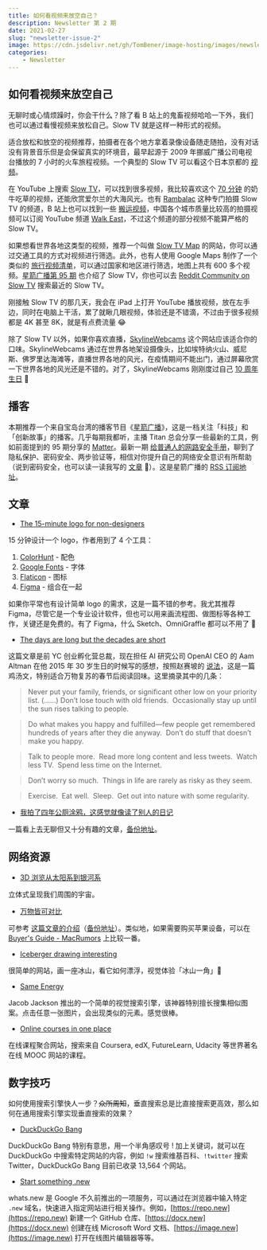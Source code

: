 ```yaml
---
title: 如何看视频来放空自己？
description: Newsletter 第 2 期
date: 2021-02-27
slug: "newsletter-issue-2"
image: https://cdn.jsdelivr.net/gh/TomBener/image-hosting/images/newsletter-2-cover.png
categories:
    - Newsletter
---
```



## 如何看视频来放空自己

无聊时或心情烦躁时，你会干什么？除了看 B 站上的鬼畜视频哈哈一下外，我们也可以通过看慢视频来放松自己。Slow TV 就是这样一种形式的视频。

适合放松和放空的视频推荐，拍摄者在各个地方拿着录像设备随走随拍，没有对话没有背景音乐但是会保留真实的环境音，最早起源于 2009 年挪威广播公司电视台播放的 7 小时的火车旅程视频。一个典型的 Slow TV 可以看这个日本京都的 [视频](https://www.youtube.com/watch?v=aaaxRIBPbXE)。

在 YouTube 上搜索 [Slow TV](https://www.youtube.com/results?search_query=Slow+TV)，可以找到很多视频，我比较喜欢这个 [70 分钟](https://youtu.be/Ee8VCUDbkFg) 的奶牛吃草的视频，还能欣赏爱尔兰的大海风光。也有 [Rambalac](https://www.youtube.com/user/Rambalac) 这种专门拍摄 Slow TV 的频道，B 站上也可以找到一些 [搬运视频](https://www.bilibili.com/video/BV1S5411Y74R)，中国各个城市质量比较高的拍摄视频可以订阅 YouTube 频道 [Walk East](https://www.youtube.com/channel/UCip2HiAmspOVMeh0yxMcEaA)，不过这个频道的部分视频不能算严格的 Slow TV。

如果想看世界各地这类型的视频，推荐一个叫做 [Slow TV Map](https://slowtvmap.com/) 的网站，你可以通过交通工具的方式对视频进行筛选。此外，也有人使用 Google Maps 制作了一个类似的 [旅行视频清单](https://www.google.com/maps/d/viewer?mid=1JIZyQ5c26D0VwCHHwGKvnQ2w6_uUzqDv&usp=sharing)，可以通过国家和地区进行筛选，地图上共有 600 多个视频。[星箭广播第 95 期](https://podcast.starrocket.io/95) 也介绍了 Slow TV，你也可以去 [Reddit Community on Slow TV](https://www.reddit.com/r/SlowTV) 搜索最近的 Slow TV。

刚接触 Slow TV 的那几天，我会在 iPad 上打开 YouTube 播放视频，放在左手边，同时在电脑上干活，累了就瞅几眼视频，体验还是不错滴，不过由于很多视频都是 4K 甚至 8K，就是有点费流量 😂

除了 Slow TV 以外，如果你喜欢直播，[SkylineWebcams](https://www.skylinewebcams.com) 这个网站应该适合你的口味。SkylineWebcams 通过在世界各地架设摄像头，比如埃特纳火山、威尼斯、佛罗里达海滩等，直播世界各地的风光，在疫情期间不能出门，通过屏幕欣赏一下世界各地的风光还是不错的。对了，SkylineWebcams 刚刚度过自己 [10 周年生日](https://twitter.com/SkylineWebcams/status/1364148928262909956) 🎂

## 播客

本期推荐一个来自宝岛台湾的播客节目《[星箭广播](https://podcast.starrocket.io)》，这是一档关注「科技」和「创新故事」的播客。几乎每期我都听，主播 Titan 总会分享一些最新的工具，例如前面提到的 95 期分享的 [Matter](https://getmatter.app/)。最新一期 [给普通人的网路安全手册](https://podcast.starrocket.io/96)，聊到了隐私保护、密码安全、两步验证等，相信对你提升自己的网络安全意识有所帮助（说到密码安全，也可以读一读我写的 [文章](https://sspai.com/post/59311) 🌚️）。这是星箭广播的 [RSS 订阅地址](https://podcast.starrocket.io/rss)。

## 文章

- [The 15-minute logo for non-designers](https://www.dinosaas.com/articles/design-a-simple-text-logo-with-google-fonts-and-figma)

15 分钟设计一个 logo，作者用到了 4 个工具：

1. [ColorHunt](https://colorhunt.co/) - 配色
2. [Google Fonts](https://fonts.google.com/) - 字体
3. [Flaticon](https://www.flaticon.com/) - 图标
4. [Figma](https://www.figma.com/) - 组合在一起

如果你平常也有设计简单 logo 的需求，这是一篇不错的参考。我尤其推荐 Figma，尽管它是一个专业设计软件，但也可以用来画流程图、做图标等各种工作，关键还是免费的。有了 Figma，什么 Sketch、OmniGraffle 都可以不用了 🤣️

- [The days are long but the decades are short](https://blog.samaltman.com/the-days-are-long-but-the-decades-are-short)

这篇文章是前 YC 创业孵化营总裁，现在担任 AI 研究公司 OpenAI CEO 的 Aam Altman 在他 2015 年 30 岁生日的时候写的感想，按照赵赛坡的 [说法](https://twitter.com/bluebird0605/status/1365292753639206916)，这是一篇鸡汤文，特别适合万物复苏的春节后阅读回味。这里摘录其中的几条：

> Never put your family, friends, or significant other low on your priority list. (……) Don’t lose touch with old friends.  Occasionally stay up until the sun rises talking to people.

> Do what makes you happy and fulfilled—few people get remembered hundreds of years after they die anyway.  Don’t do stuff that doesn’t make you happy.

> Talk to people more.  Read more long content and less tweets.  Watch less TV.  Spend less time on the Internet.

> Don’t worry so much.  Things in life are rarely as risky as they seem.

> Exercise.  Eat well.  Sleep.  Get out into nature with some regularity.

- [我拍了四年公厕涂鸦，这感觉就像读了别人的日记](https://mp.weixin.qq.com/s/dXueBDK5hMu-nJCZ1p2zZA)

一篇看上去无聊但又十分有趣的文章，[备份地址](https://ipfs.io/ipfs/QmSrzEwjzwEMUHYSdq1SA6Wff9WAdy7gQcUMCfJvEZBQw6)。

## 网络资源

- [3D 浏览从太阳系到银河系](https://stars.chromeexperiments.com)

立体式呈现我们周围的宇宙。

- [万物皆可对比](https://versus.com)

可参考 [这篇文章的介绍](https://mp.weixin.qq.com/s/TWeJsC1vAQ8dsHyAhpYqFg)（[备份地址](https://ipfs.io/ipfs/Qma3Xzwnoe2X7AkjT92mypn3sh79Ytsq1ub78K654HpHxU)）。类似地，如果需要购买苹果设备，可以在 [Buyer's Guide - MacRumors](https://buyersguide.macrumors.com) 上比较一番。

- [Iceberger drawing interesting](https://joshdata.me/iceberger.html)

很简单的网站，画一座冰山，看它如何漂浮，视觉体验「冰山一角」👀

- [Same Energy](https://same.energy)

Jacob Jackson 推出的一个简单的视觉搜索引擎，该神器特别擅长搜集相似图案。点击任意一张图片，会出现类似的元素。感觉很棒。

- [Online courses in one place](https://warmmachine.org)

在线课程聚合网站，搜索来自 Coursera, edX, FutureLearn, Udacity 等世界著名在线 MOOC 网站的课程。

## 数字技巧

如何使用搜索引擎快人一步？~~众所周知~~，垂直搜索总是比直接搜索更高效，那么如何在通用搜索引擎实现垂直搜索的效果？

- [DuckDuckGo Bang](https://duckduckgo.com/bang)

DuckDuckGo Bang 特别有意思，用一个半角感叹号 ! 加上关键词，就可以在 DuckDuckGo 中搜索特定网站的内容，例如 `!w` 搜索维基百科、`!twitter` 搜索 Twitter，DuckDuckGo Bang 目前已收录 13,564 个网站。

- [Start something .new](https://whats.new)

whats.new 是 Google 不久前推出的一项服务，可以通过在浏览器中输入特定 `.new` 域名，快速进入指定网站进行相关操作。例如，[https://repo.new](https://repo.new) 新建一个 GitHub 仓库、[https://docx.new](https://docx.new) 创建在线 Microsoft Word 文档、[https://image.new](https://image.new) 打开在线图片编辑器等等。
